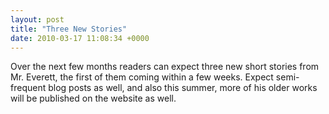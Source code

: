 ```yaml
---
layout: post
title: "Three New Stories"
date: 2010-03-17 11:08:34 +0000
---
```

Over the next few months readers can expect three new short stories from Mr. Everett, the first of them coming within a few weeks. Expect semi-frequent blog posts as well, and also this summer, more of his older works will be published on the website as well.
